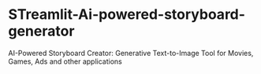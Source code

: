 # STreamlit-Ai-powered-storyboard-generator
 AI-Powered Storyboard Creator: Generative Text-to-Image Tool for Movies, Games, Ads and other applications
